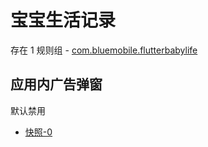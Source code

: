# 宝宝生活记录

存在 1 规则组 - [com.bluemobile.flutterbabylife](/src/apps/com.bluemobile.flutterbabylife.ts)

## 应用内广告弹窗

默认禁用

- [快照-0](https://i.gkd.li/import/13632639)
